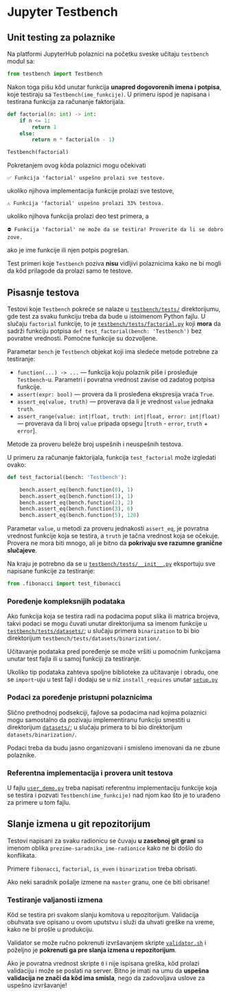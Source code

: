 # Jupyter Testbench

## Unit testing za polaznike

Na platformi JupyterHub polaznici na početku sveske učitaju `testbench` modul sa:
```py
from testbench import Testbench
```
Nakon toga pišu kôd unutar funkcija **unapred dogovorenih imena i potpisa**, koje testiraju sa `Testbench(ime_funkcije)`. U primeru ispod je napisana i testirana funkcija za računanje faktorijala.

```py
def factorial(n: int) -> int:
    if n <= 1:
        return 1
    else:
        return n * factorial(n - 1)

Testbench(factorial)
```

Pokretanjem ovog kôda polaznici mogu očekivati 
```
✅ Funkcija 'factorial' uspešno prolazi sve testove.
```
ukoliko njihova implementacija funkcije prolazi sve testove,
```
⚠️ Funkcija 'factorial' uspešno prolazi 33% testova.
```
ukoliko njihova funkcija prolazi deo test primera, a
```
⛔ Funkcija 'factorial' ne može da se testira! Proverite da li se dobro zove.
```
ako je ime funkcije ili njen potpis pogrešan.

Test primeri koje `Testbench` poziva **nisu** vidljivi polaznicima kako ne bi mogli da kôd prilagode da prolazi samo te testove.

## Pisasnje testova

Testovi koje `Testbench` pokreće se nalaze u [`testbench/tests/`](./testbench/tests/) direktorijumu, gde test za svaku funkciju treba da bude u istoimenom Python fajlu. U slučaju `factorial` funkcije, to je [`testbench/tests/factorial.py`](./testbench/tests/factorial.py) koji **mora** da sadrži funkciju potpisa `def test_factorial(bench: 'Testbench')` bez povratne vrednosti. Pomoćne funkcije su dozvoljene.

Parametar `bench` je `Testbench` objekat koji ima sledeće metode potrebne za testiranje:

- `function(...) -> ...` — funkcija koju polaznik piše i prosleđuje `Testbench`-u. Parametri i povratna vrednost zavise od zadatog potpisa funkcije.
- `assert(expr: bool)` — provera da li prosleđena ekspresija vraća `True`.
- `assert_eq(value, truth)` — proverava da li je vrednost `value` jednaka `truth`.
- `assert_range(value: int|float, truth: int|float, error: int|float)` — proverava da li broj `value` pripada opsegu [`truth` - `error`, `truth` + `error`].

Metode za proveru beleže broj uspešnih i neuspešnih testova.

U primeru za računanje faktorijala, funkcija `test_factorial` može izgledati ovako:
```py
def test_factorial(bench: 'Testbench'):

    bench.assert_eq(bench.function(0), 1)
    bench.assert_eq(bench.function(1), 1)
    bench.assert_eq(bench.function(2), 2)
    bench.assert_eq(bench.function(3), 6)
    bench.assert_eq(bench.function(5), 120)
```

Parametar `value`, u metodi za proveru jednakosti `assert_eq`, је povratna vrednost funkcije koja se testira, a `truth` je tačna vrednost koja se očekuje. Provera ne mora biti mnogo, ali je bitno da **pokrivaju sve razumne granične slučajeve**.

Na kraju je potrebno da se u [ `testbench/tests/__init__.py`](./testbench/tests/__init__.py) eksportuju sve napisane funkcije za testiranje:
```py
from .fibonacci import test_fibonacci
```

### Poređenje kompleksnijih podataka

Ako funkcija koja se testira radi na podacima poput slika ili matrica brojeva, takvi podaci se mogu čuvati unutar direktorijuma sa imenom funkcije u [`testbench/tests/datasets/`](./testbench/tests/datasets/); u slučaju primera `binarization` to bi bio direktorijum `testbench/tests/datasets/binarization/`.

Učitavanje podataka pred poređenje se može vršiti u pomoćnim funkcijama unutar test fajla ili u samoj funkciji za testiranje.

Ukoliko tip podataka zahteva spoljne biblioteke za učitavanje i obradu, one se `import`-uju u test fajl i dodaju se u niz `install_requires` unutar [`setup.py`](./setup.py)

### Podaci za poređenje pristupni polaznicima

Slično prethodnoj podsekciji, fajlove sa podacima nad kojima polaznici mogu samostalno da pozivaju implementiranu funkciju smestiti u direktorijum [`datasets/`](./datasets/); u slučaju primera to bi bio direktorijum `datasets/binarization/`.

Podaci treba da budu jasno organizovani i smisleno imenovani da ne zbune polaznike.

### Referentna implementacija i provera unit testova

U fajlu [`user_demo.py`](./user_demo.py) treba napisati referentnu implementaciju funkcije koja se testira i pozvati `Testbench(ime_funkcije)` nad njom kao što je to urađeno za primere u tom fajlu.

## Slanje izmena u git repozitorijum

Testovi napisani za svaku radionicu se čuvaju **u zasebnoj git grani** sa imenom oblika `prezime-saradnika_ime-radionice` kako ne bi došlo do konflikata.

Primere `fibonacci`, `factorial`, `is_even` i `binarization` treba obrisati.

Ako neki saradnik pošalje izmene na `master` granu, one će biti obrisane!

### Testiranje valjanosti izmena

Kôd se testira pri svakom slanju komitova u repozitorijum.
Validacija obuhvata sve opisano u ovom uputstvu i služi da uhvati greške na vreme, kako ne bi prošle u produkciju.

Validator se može ručno pokrenuti izvršavanjem skripte [`validator.sh`](./validator.sh) i poželjno je **pokrenuti ga pre slanja izmena u repozitorijum**.

Ako je povratna vrednost skripte `0` i nije ispisana greška, kôd prolazi validaciju i može se poslati na server. Bitno je imati na umu da **uspešna validacija ne znači da kôd ima smisla**, nego da zadovoljava uslove za uspešno izvršavanje!
